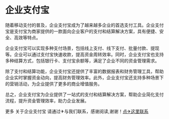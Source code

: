 # 企业支付宝

随着移动支付的普及，企业支付宝成为了越来越多企业的首选支付工具。企业支付宝是支付宝为商家提供的一款面向企业客户的支付和结算解决方案，具有便捷、安全、高效等特点。

企业支付宝可以实现多种支付场景，包括线上支付、线下支付、批量付款、提现等。企业可以通过支付宝快速收款，提高资金周转效率。同时，企业支付宝也支持多种结算方式，包括银行卡、支付宝余额等，满足了企业不同的资金管理需求。

除了支付和结算功能，企业支付宝还提供了丰富的数据报表和财务管理工具，帮助企业实时掌握资金动向，提高财务管理效率。此外，企业支付宝还支持多种场景下的营销活动，为企业提供了更多的商业增值服务。

总之，企业支付宝为企业提供了一站式的支付和结算解决方案，帮助企业简化支付流程，提升资金管理效率，助力企业发展。

更多 关于企业支付宝 请通过✈与我们联系，感谢阅读,谢谢！[点✈这里联系](https://t.me/sjlmbot)